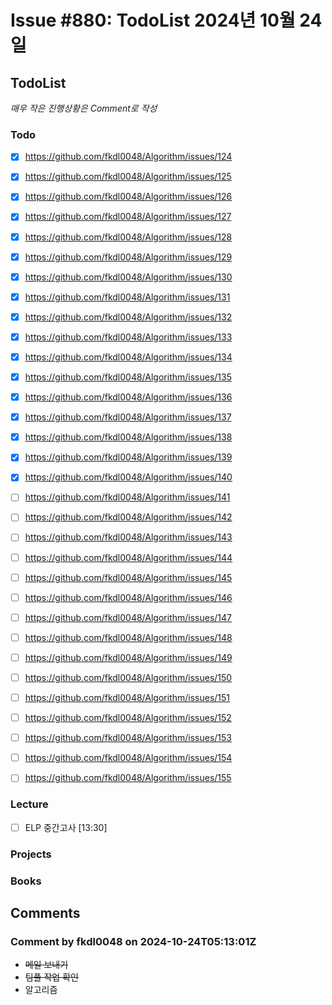 # Issue #880: TodoList 2024년 10월 24일

## TodoList

*매우 작은 진행상황은 Comment로 작성*

### Todo  

- [x] https://github.com/fkdl0048/Algorithm/issues/124
- [x] https://github.com/fkdl0048/Algorithm/issues/125
- [x] https://github.com/fkdl0048/Algorithm/issues/126
- [x] https://github.com/fkdl0048/Algorithm/issues/127
- [x] https://github.com/fkdl0048/Algorithm/issues/128
- [x] https://github.com/fkdl0048/Algorithm/issues/129
- [x] https://github.com/fkdl0048/Algorithm/issues/130
- [x] https://github.com/fkdl0048/Algorithm/issues/131
- [x] https://github.com/fkdl0048/Algorithm/issues/132
- [x] https://github.com/fkdl0048/Algorithm/issues/133
- [x] https://github.com/fkdl0048/Algorithm/issues/134
- [x] https://github.com/fkdl0048/Algorithm/issues/135
- [x] https://github.com/fkdl0048/Algorithm/issues/136
- [x] https://github.com/fkdl0048/Algorithm/issues/137
- [x] https://github.com/fkdl0048/Algorithm/issues/138
- [x] https://github.com/fkdl0048/Algorithm/issues/139
- [x] https://github.com/fkdl0048/Algorithm/issues/140
- [ ] https://github.com/fkdl0048/Algorithm/issues/141
- [ ] https://github.com/fkdl0048/Algorithm/issues/142
- [ ] https://github.com/fkdl0048/Algorithm/issues/143
- [ ] https://github.com/fkdl0048/Algorithm/issues/144
- [ ] https://github.com/fkdl0048/Algorithm/issues/145
- [ ] https://github.com/fkdl0048/Algorithm/issues/146
- [ ] https://github.com/fkdl0048/Algorithm/issues/147
- [ ] https://github.com/fkdl0048/Algorithm/issues/148
- [ ] https://github.com/fkdl0048/Algorithm/issues/149
- [ ] https://github.com/fkdl0048/Algorithm/issues/150
- [ ] https://github.com/fkdl0048/Algorithm/issues/151
- [ ] https://github.com/fkdl0048/Algorithm/issues/152
- [ ] https://github.com/fkdl0048/Algorithm/issues/153
- [ ] https://github.com/fkdl0048/Algorithm/issues/154
- [ ] https://github.com/fkdl0048/Algorithm/issues/155


### Lecture

- [ ] ELP 중간고사 [13:30]  

### Projects

### Books


## Comments

### Comment by fkdl0048 on 2024-10-24T05:13:01Z

- ~~메일 보내기~~
- ~~팀플 작업 확인~~
- 알고리즘

